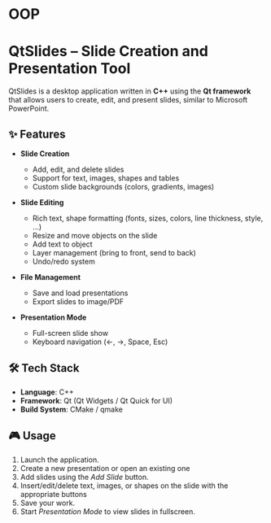 # OOP

# QtSlides – Slide Creation and Presentation Tool
QtSlides is a desktop application written in **C++** using the **Qt framework** that allows users to create, edit, and present slides, similar to Microsoft PowerPoint.  

## ✨ Features

- **Slide Creation**
  - Add, edit, and delete slides
  - Support for text, images, shapes and tables
  - Custom slide backgrounds (colors, gradients, images)
 
- **Slide Editing**
  - Rich text, shape formatting (fonts, sizes, colors, line thickness, style, ...)
  - Resize and move objects on the slide
  - Add text to object
  - Layer management (bring to front, send to back)
  - Undo/redo system

- **File Management**
  - Save and load presentations
  - Export slides to image/PDF

- **Presentation Mode**
  - Full-screen slide show
  - Keyboard navigation (←, →, Space, Esc)

 ## 🛠️ Tech Stack
- **Language**: C++
- **Framework**: Qt (Qt Widgets / Qt Quick for UI)
- **Build System**: CMake / qmake

## 🎮 Usage
1. Launch the application.
2. Create a new presentation or open an existing one
3. Add slides using the _Add Slide_ button.
4. Insert/edit/delete text, images, or shapes on the slide with the appropriate buttons
5. Save your work.
6. Start _Presentation Mode_ to view slides in fullscreen.
